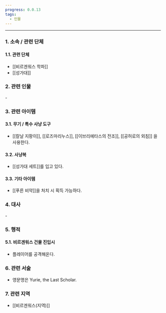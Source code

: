 ```yaml
---
progress: 0.0.13
tags:
  - 인물
---
```

---
### 1. 소속 / 관련 단체
#### 1.1. 관련 단체
- [[비르겐워스 학파]]
- [[성가대]]
### 2. 관련 인물
\-
### 3. 관련 아이템
#### 3.1. 무기 / 특수 사냥 도구
- [[칼날 지팡이]], [[로즈마리누스]], [[이브리에타스의 전조]], [[공허로의 외침]] 을 사용한다.
#### 3.2. 사냥복
- [[성가대 세트]]를 입고 있다.
#### 3.3. 기타 아이템
- [[푸른 비약]]을 처치 시 획득 가능하다.

### 4. 대사
\-
### 5. 행적
#### 5.1. 비르겐워스 건물 진입시
- 플레이어를 공격해온다.
### 6. 관련 서술
- 영문명은 Yurie, the Last Scholar.
### 7. 관련 지역
- [[비르겐워스(지역)]]
